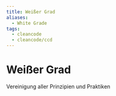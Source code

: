 ```yaml
---
title: Weißer Grad
aliases:
  - White Grade
tags:
  - cleancode
  - cleancode/ccd
---
```


# Weißer Grad
Vereinigung aller Prinzipien und Praktiken